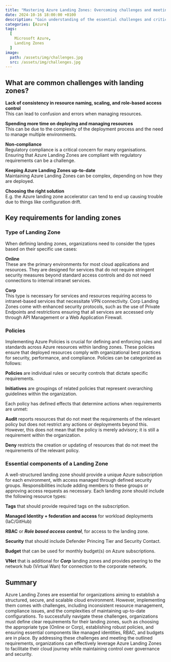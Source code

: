 ```yaml
---
title: "Mastering Azure Landing Zones: Overcoming challenges and meeting key requirements"
date: 2024-10-16 18:00:00 +0100
description: "Gain understanding of the essential challenges and critical requirements for implementing Azure Landing Zones effectively."
categories: [Azure]
tags:
  [
    Microsoft Azure,
    Landing Zones
  ]
image:
  path: /assets/img/challenges.jpg
  src: /assets/img/challenges.jpg
---
```


## What are common challenges with landing zones?

**Lack of consistency in resource naming, scaling, and role-based access control**  
This can lead to confusion and errors when managing resources.

**Spending more time on deploying and managing resources**  
This can be due to the complexity of the deployment process and the need to manage multiple environments.

**Non-compliance**  
Regulatory compliance is a critical concern for many organisations. Ensuring that Azure Landing Zones are compliant with regulatory requirements can be a challenge.

**Keeping Azure Landing Zones up-to-date**  
Maintaining Azure Landing Zones can be complex, depending on how they are deployed.

**Choosing the right solution**  
E.g. the Azure landing zone accelerator can tend to end up causing trouble due to things like configuration drift.

## Key requirements for landing zones

### Type of Landing Zone
When defining landing zones, organizations need to consider the types based on their specific use cases:

**Online**  
These are the primary environments for most cloud applications and resources. They are designed for services that do not require stringent security measures beyond standard access controls and do not need connections to internal intranet services.

**Corp**  
This type is necessary for services and resources requiring access to intranet-based services that necessitate VPN connectivity. Corp Landing Zones come with enhanced security protocols, such as the use of Private Endpoints and restrictions ensuring that all services are accessed only through API Management or a Web Application Firewall.

### Policies
Implementing Azure Policies is crucial for defining and enforcing rules and standards across Azure resources within landing zones. These policies ensure that deployed resources comply with organizational best practices for security, performance, and compliance. Policies can be categorized as follows:

**Policies** are individual rules or security controls that dictate specific requirements.

**Initiatives** are groupings of related policies that represent overarching guidelines within the organization.

Each policy has defined effects that determine actions when requirements are unmet:  

**Audit** reports resources that do not meet the requirements of the relevant policy but does not restrict any actions or deployments beyond this. However, this does not mean that the policy is merely advisory; it is still a requirement within the organization.

**Deny** restricts the creation or updating of resources that do not meet the requirements of the relevant policy.

### Essential components of a Landing Zone
A well-structured landing zone should provide a unique Azure subscription for each environment, with access managed through defined security groups. Responsibilities include adding members to these groups or approving access requests as necessary. Each landing zone should include the following resource types:

**Tags** that should provide required tags on the subscription.

**Managed Identity + federation and access** for workload deployments (IaC/GitHub)

**RBAC** or ***Role based access control***, for access to the landing zone.

**Security** that should include Defender Princing Tier and Security Contact.

**Budget** that can be used for monthly budget(s) on Azure subscriptions.

**VNet** that is additional for ***Corp*** landing zones and provides peering to the network hub (Virtual Wan) for connection to the corporate network.

## Summary
Azure Landing Zones are essential for organizations aiming to establish a structured, secure, and scalable cloud environment. However, implementing them comes with challenges, including inconsistent resource management, compliance issues, and the complexities of maintaining up-to-date configurations. To successfully navigate these challenges, organizations must define clear requirements for their landing zones, such as choosing the appropriate type (Online or Corp), establishing robust policies, and ensuring essential components like managed identities, RBAC, and budgets are in place. By addressing these challenges and meeting the outlined requirements, organizations can effectively leverage Azure Landing Zones to facilitate their cloud journey while maintaining control over governance and security.